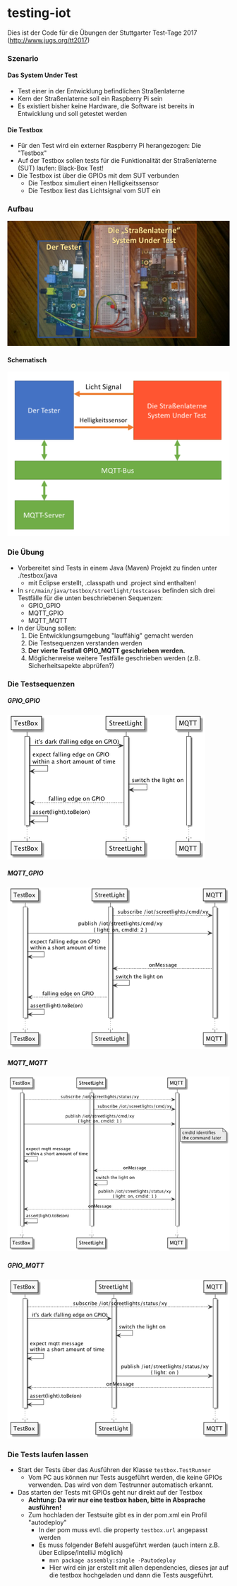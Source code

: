 # testing-iot

Dies ist der Code für die Übungen der Stuttgarter Test-Tage 2017 (http://www.jugs.org/tt2017)


### Szenario

#### Das System Under Test
* Test einer in der Entwicklung befindlichen Straßenlaterne
* Kern der Straßenlaterne soll ein Raspberry Pi sein
* Es existiert bisher keine Hardware, die Software ist bereits in Entwicklung und soll getestet werden

#### Die Testbox

* Für den Test wird ein externer Raspberry Pi herangezogen: Die "Testbox"
* Auf der Testbox sollen tests für die Funktionalität der Straßenlaterne (SUT) laufen: Black-Box Test!
* Die Testbox ist über die GPIOs mit dem SUT verbunden
    * Die Testbox simuliert einen Helligkeitssensor
    * Die Testbox liest das Lichtsignal vom SUT ein

### Aufbau

![Aufbau](./doc/aufbau.png)

#### Schematisch

![Aufbau_schematisch](./doc/aufbau_schematisch.png)

### Die Übung

* Vorbereitet sind Tests in einem Java (Maven) Projekt zu finden unter ./testbox/java
   * mit Eclipse erstellt, .classpath und .project sind enthalten!
* In ```src/main/java/testbox/streetlight/testcases``` befinden sich drei Testfälle für die unten beschriebenen Sequenzen:
    * GPIO_GPIO
    * MQTT_GPIO
    * MQTT_MQTT
* In der Übung sollen:
  1. Die Entwicklungsumgebung "lauffähig" gemacht werden
  1. Die Testsequenzen verstanden werden
  1. **Der vierte Testfall GPIO_MQTT geschrieben werden.**
  1. Möglicherweise weitere Testfälle geschrieben werden (z.B. Sicherheitsapekte abprüfen?)


### Die Testsequenzen

##### GPIO_GPIO
![SequenzGPIO_GPIO](./doc/iot_test_gpio_gpio.png)

##### MQTT_GPIO
![SequenzMQTT_GPIO](./doc/iot_test_msg_gpio.png)

##### MQTT_MQTT
![SequenzMQTT_MQTT](./doc/iot_test_msg_msg.png)

##### GPIO_MQTT
![SequenzGPIO_MQTT](./doc/iot_test_gpio_msg.png)

### Die Tests laufen lassen

* Start der Tests über das Ausführen der Klasse ```testbox.TestRunner```
  * Vom PC aus können nur Tests ausgeführt werden, die keine GPIOs verwenden. Das wird von dem Testrunner automatisch erkannt.
* Das starten der Tests mit GPIOs geht nur direkt auf der Testbox
  * **Achtung: Da wir nur eine testbox haben, bitte in Absprache ausführen!**
  * Zum hochladen der Testsuite gibt es in der pom.xml ein Profil "autodeploy"
    * In der pom muss evtl. die property ```testbox.url``` angepasst werden
    * Es muss folgender Befehl ausgeführt werden (auch intern z.B. über Eclipse/IntelliJ möglich)
      * ```mvn package assembly:single -Pautodeploy```
      * Hier wird ein jar erstellt mit allen dependencies, dieses jar auf die testbox hochgeladen und dann die Tests ausgeführt.
